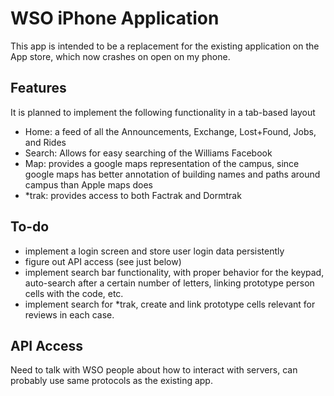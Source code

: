 # WSO iPhone Application

This app is intended to be a replacement for the existing application on the App store, which now crashes on open on my phone.

## Features
It is planned to implement the following functionality in a tab-based layout
 * Home: a feed of all the Announcements, Exchange, Lost+Found, Jobs, and Rides
 * Search: Allows for easy searching of the Williams Facebook
 * Map: provides a google maps representation of the campus, since google maps has better annotation of building names and paths around campus than Apple maps does
 * *trak: provides access to both Factrak and Dormtrak

## To-do
 * implement a login screen and store user login data persistently
 * figure out API access (see just below)
 * implement search bar functionality, with proper behavior for the keypad, auto-search after a certain number of letters, linking prototype person cells with the code, etc.
 * implement search for *trak, create and link prototype cells relevant for reviews in each case.

## API Access
Need to talk with WSO people about how to interact with servers, can probably use same protocols as the existing app.